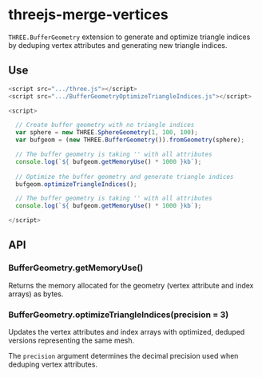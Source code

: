 # threejs-merge-vertices
`THREE.BufferGeometry` extension to generate and optimize triangle indices by deduping vertex attributes and generating new triangle indices.

## Use

```js
<script src=".../three.js"></script>
<script src=".../BufferGeometryOptimizeTriangleIndices.js"></script>

<script>

  // Create buffer geometry with no triangle indices
  var sphere = new THREE.SphereGeometry(1, 100, 100);
  var bufgeom = (new THREE.BufferGeometry()).fromGeometry(sphere);

  // The buffer geometry is taking '' with all attributes
  console.log(`${ bufgeom.getMemoryUse() * 1000 }kb`);
  
  // Optimize the buffer geometry and generate triangle indices
  bufgeom.optimizeTriangleIndices();

  // The buffer geometry is taking '' with all attributes
  console.log(`${ bufgeom.getMemoryUse() * 1000 }kb`);

</script>
```

## API
### BufferGeometry.getMemoryUse()

Returns the memory allocated for the geometry (vertex attribute and index arrays) as bytes.

### BufferGeometry.optimizeTriangleIndices(precision = 3)

Updates the vertex attributes and index arrays with optimized, deduped versions representing the same mesh.

The `precision` argument determines the decimal precision used when deduping vertex attributes.
